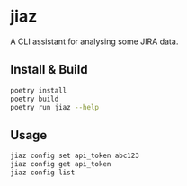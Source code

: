 # jiaz
A CLI assistant for analysing some JIRA data.

## Install & Build

```bash
poetry install
poetry build
poetry run jiaz --help
```

## Usage

```bash
jiaz config set api_token abc123
jiaz config get api_token
jiaz config list
```